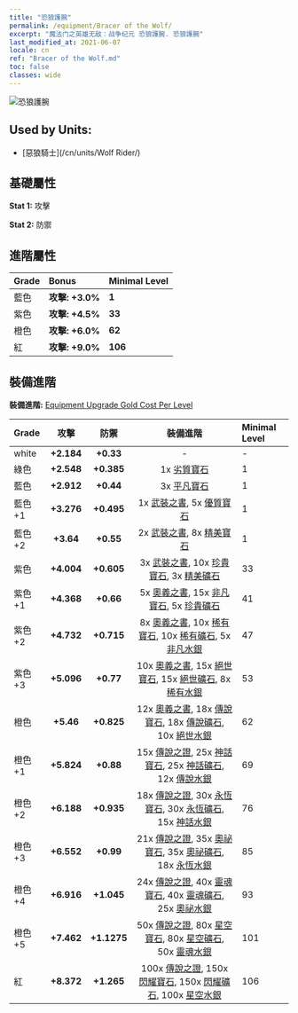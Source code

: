 ```yaml
---
title: "恐狼護腕"
permalink: /equipment/Bracer of the Wolf/
excerpt: "魔法门之英雄无敌：战争纪元 恐狼護腕. 恐狼護腕"
last_modified_at: 2021-06-07
locale: cn
ref: "Bracer of the Wolf.md"
toc: false
classes: wide
---
```


  ![恐狼護腕](/images/e/e_4023.png)

## Used by Units:

* [惡狼騎士](/cn/units/Wolf Rider/) 


## 基礎屬性
 **Stat 1:** 攻擊

 **Stat 2:** 防禦

## 進階屬性

  |     Grade    |   Bonus | Minimal Level | 
  |:-------------|:--------|:--------------| 
  | 藍色 | **攻擊: +3.0%** | **1** | 
  | 紫色 | **攻擊: +4.5%** | **33** | 
  | 橙色 | **攻擊: +6.0%** | **62** | 
  | 紅 | **攻擊: +9.0%** | **106** | 


## 裝備進階
 **裝備進階:** [Equipment Upgrade Gold Cost Per Level](/equipment/EquipmentUpgradeCostPerLevel/) 

  |          Grade      | 攻擊 | 防禦 | 裝備進階 | Minimal Level |
  |:--------------------|:---------:|:---------:|:----------------:|:--------------|
  | white | **+2.184** | **+0.33** | - | - |
  | 綠色 | **+2.548** | **+0.385** | 1x [劣質寶石](/cn/Items/mat_4/) | 1 |
  | 藍色 | **+2.912** | **+0.44** | 3x [平凡寶石](/cn/Items/mat_10/) | 1 |
  | 藍色 +1 | **+3.276** | **+0.495** | 1x [武裝之書](/cn/Items/mat_18/), 5x [優質寶石](/cn/Items/mat_16/) | 1 |
  | 藍色 +2 | **+3.64** | **+0.55** | 2x [武裝之書](/cn/Items/mat_25/), 8x [精美寶石](/cn/Items/mat_23/) | 1 |
  | 紫色 | **+4.004** | **+0.605** | 3x [武裝之書](/cn/Items/mat_32/), 10x [珍貴寶石](/cn/Items/mat_30/), 3x [精美礦石](/cn/Items/mat_19/) | 33 |
  | 紫色 +1 | **+4.368** | **+0.66** | 5x [奧義之書](/cn/Items/mat_39/), 15x [非凡寶石](/cn/Items/mat_37/), 5x [珍貴礦石](/cn/Items/mat_26/) | 41 |
  | 紫色 +2 | **+4.732** | **+0.715** | 8x [奧義之書](/cn/Items/mat_46/), 10x [稀有寶石](/cn/Items/mat_44/), 10x [稀有礦石](/cn/Items/mat_40/), 5x [非凡水銀](/cn/Items/mat_35/) | 47 |
  | 紫色 +3 | **+5.096** | **+0.77** | 10x [奧義之書](/cn/Items/mat_53/), 15x [絕世寶石](/cn/Items/mat_51/), 15x [絕世礦石](/cn/Items/mat_47/), 8x [稀有水銀](/cn/Items/mat_42/) | 53 |
  | 橙色 | **+5.46** | **+0.825** | 12x [奧義之書](/cn/Items/mat_60/), 18x [傳說寶石](/cn/Items/mat_58/), 18x [傳說礦石](/cn/Items/mat_54/), 10x [絕世水銀](/cn/Items/mat_49/) | 62 |
  | 橙色 +1 | **+5.824** | **+0.88** | 15x [傳說之證](/cn/Items/mat_67/), 25x [神話寶石](/cn/Items/mat_65/), 25x [神話礦石](/cn/Items/mat_61/), 12x [傳說水銀](/cn/Items/mat_56/) | 69 |
  | 橙色 +2 | **+6.188** | **+0.935** | 18x [傳說之證](/cn/Items/mat_74/), 30x [永恆寶石](/cn/Items/mat_72/), 30x [永恆礦石](/cn/Items/mat_68/), 15x [神話水銀](/cn/Items/mat_63/) | 76 |
  | 橙色 +3 | **+6.552** | **+0.99** | 21x [傳說之證](/cn/Items/mat_81/), 35x [奧祕寶石](/cn/Items/mat_79/), 35x [奧祕礦石](/cn/Items/mat_75/), 18x [永恆水銀](/cn/Items/mat_70/) | 85 |
  | 橙色 +4 | **+6.916** | **+1.045** | 24x [傳說之證](/cn/Items/mat_88/), 40x [靈魂寶石](/cn/Items/mat_86/), 40x [靈魂礦石](/cn/Items/mat_82/), 25x [奧祕水銀](/cn/Items/mat_77/) | 93 |
  | 橙色 +5 | **+7.462** | **+1.1275** | 50x [傳說之證](/cn/Items/mat_95/), 80x [星空寶石](/cn/Items/mat_93/), 80x [星空礦石](/cn/Items/mat_89/), 50x [靈魂水銀](/cn/Items/mat_84/) | 101 |
  | 紅 | **+8.372** | **+1.265** | 100x [傳說之證](/cn/Items/mat_102/), 150x [閃耀寶石](/cn/Items/mat_100/), 150x [閃耀礦石](/cn/Items/mat_96/), 100x [星空水銀](/cn/Items/mat_91/) | 106 |

